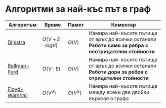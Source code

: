 # Алгоритми за най-къс път в граф

| Алгоритъм | Време | Памет | Коментар |
| --- | --- | --- | --- |
| [Dijkstra](<./Dijkstra/>) | $O(V + E \cdot log V)$| $O(V)$ | Намира най-късите пътища от връх до всички останали <br> **Работи само за ребра с неотрицателни стойности** |
| [Bellman-Ford](<./Bellman-Ford/>) | $O(V \cdot E)$ | $O(V)$ | Намира най-късите пътища от връх до всички останали <br> **Работи дори за ребра с отрицателни стойности** |
| [Floyd-Warshall](<./Floyd-Warshall/>) |$O(V^3)$ | $O(V^2)$ |Намира най-късите пътища между всеки две двойки върхове в графа |
